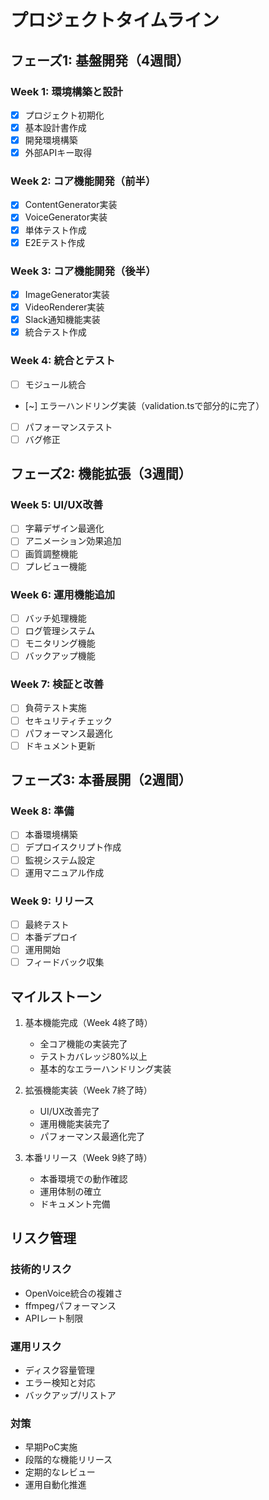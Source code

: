 # プロジェクトタイムライン

## フェーズ1: 基盤開発（4週間）

### Week 1: 環境構築と設計
- [x] プロジェクト初期化
- [x] 基本設計書作成
- [x] 開発環境構築
- [x] 外部APIキー取得

### Week 2: コア機能開発（前半）
- [x] ContentGenerator実装
- [x] VoiceGenerator実装
- [x] 単体テスト作成
- [x] E2Eテスト作成

### Week 3: コア機能開発（後半）
- [x] ImageGenerator実装
- [x] VideoRenderer実装
- [x] Slack通知機能実装
- [x] 統合テスト作成

### Week 4: 統合とテスト
- [ ] モジュール統合
- [~] エラーハンドリング実装（validation.tsで部分的に完了）
- [ ] パフォーマンステスト
- [ ] バグ修正

## フェーズ2: 機能拡張（3週間）

### Week 5: UI/UX改善
- [ ] 字幕デザイン最適化
- [ ] アニメーション効果追加
- [ ] 画質調整機能
- [ ] プレビュー機能

### Week 6: 運用機能追加
- [ ] バッチ処理機能
- [ ] ログ管理システム
- [ ] モニタリング機能
- [ ] バックアップ機能

### Week 7: 検証と改善
- [ ] 負荷テスト実施
- [ ] セキュリティチェック
- [ ] パフォーマンス最適化
- [ ] ドキュメント更新

## フェーズ3: 本番展開（2週間）

### Week 8: 準備
- [ ] 本番環境構築
- [ ] デプロイスクリプト作成
- [ ] 監視システム設定
- [ ] 運用マニュアル作成

### Week 9: リリース
- [ ] 最終テスト
- [ ] 本番デプロイ
- [ ] 運用開始
- [ ] フィードバック収集

## マイルストーン

1. 基本機能完成（Week 4終了時）
   - 全コア機能の実装完了
   - テストカバレッジ80%以上
   - 基本的なエラーハンドリング実装

2. 拡張機能実装（Week 7終了時）
   - UI/UX改善完了
   - 運用機能実装完了
   - パフォーマンス最適化完了

3. 本番リリース（Week 9終了時）
   - 本番環境での動作確認
   - 運用体制の確立
   - ドキュメント完備

## リスク管理

### 技術的リスク
- OpenVoice統合の複雑さ
- ffmpegパフォーマンス
- APIレート制限

### 運用リスク
- ディスク容量管理
- エラー検知と対応
- バックアップ/リストア

### 対策
- 早期PoC実施
- 段階的な機能リリース
- 定期的なレビュー
- 運用自動化推進 